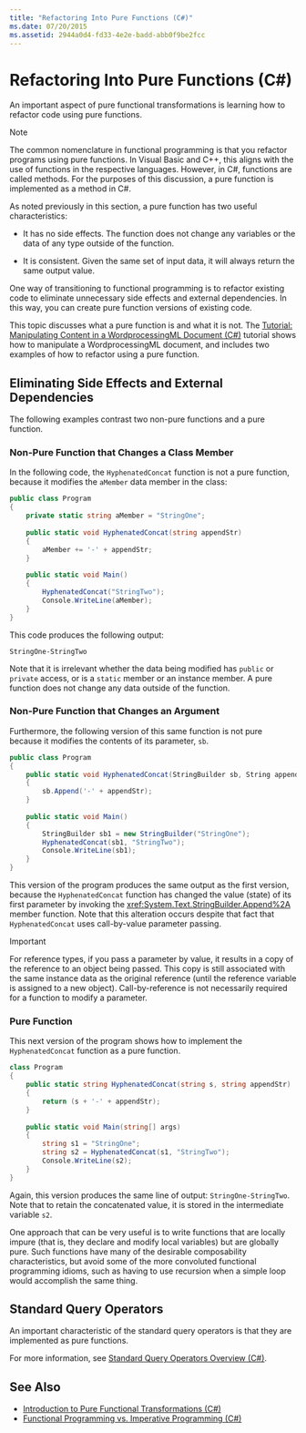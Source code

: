 ```yaml
---
title: "Refactoring Into Pure Functions (C#)"
ms.date: 07/20/2015
ms.assetid: 2944a0d4-fd33-4e2e-badd-abb0f9be2fcc
---
```

# Refactoring Into Pure Functions (C#)

An important aspect of pure functional transformations is learning how to refactor code using pure functions.  
  
> [!NOTE]
>  The common nomenclature in functional programming is that you refactor programs using pure functions. In Visual Basic and C++, this aligns with the use of functions in the respective languages. However, in C#, functions are called methods. For the purposes of this discussion, a pure function is implemented as a method in C#.  
  
 As noted previously in this section, a pure function has two useful characteristics:  
  
-   It has no side effects. The function does not change any variables or the data of any type outside of the function.  
  
-   It is consistent. Given the same set of input data, it will always return the same output value.  
  
 One way of transitioning to functional programming is to refactor existing code to eliminate unnecessary side effects and external dependencies. In this way, you can create pure function versions of existing code.  
  
 This topic discusses what a pure function is and what it is not. The [Tutorial: Manipulating Content in a WordprocessingML Document (C#)](../../../../csharp/programming-guide/concepts/linq/tutorial-manipulating-content-in-a-wordprocessingml-document.md) tutorial shows how to manipulate a WordprocessingML document, and includes two examples of how to refactor using a pure function.  
  
## Eliminating Side Effects and External Dependencies  
 The following examples contrast two non-pure functions and a pure function.  
  
### Non-Pure Function that Changes a Class Member  
 In the following code, the `HyphenatedConcat` function is not a pure function, because it modifies the `aMember` data member in the class:  
  
```csharp  
public class Program  
{  
    private static string aMember = "StringOne";  
  
    public static void HyphenatedConcat(string appendStr)  
    {  
        aMember += '-' + appendStr;  
    }  
  
    public static void Main()  
    {  
        HyphenatedConcat("StringTwo");  
        Console.WriteLine(aMember);  
    }  
}  
```  
  
 This code produces the following output:  
  
```  
StringOne-StringTwo  
```  
  
 Note that it is irrelevant whether the data being modified has `public` or `private` access, or is a `static` member or an instance member. A pure function does not change any data outside of the function.  
  
### Non-Pure Function that Changes an Argument  
 Furthermore, the following version of this same function is not pure because it modifies the contents of its parameter, `sb`.  
  
```csharp  
public class Program  
{  
    public static void HyphenatedConcat(StringBuilder sb, String appendStr)  
    {  
        sb.Append('-' + appendStr);  
    }  
  
    public static void Main()  
    {  
        StringBuilder sb1 = new StringBuilder("StringOne");  
        HyphenatedConcat(sb1, "StringTwo");  
        Console.WriteLine(sb1);  
    }  
}  
```  
  
 This version of the program produces the same output as the first version, because the `HyphenatedConcat` function has changed the value (state) of its first parameter by invoking the <xref:System.Text.StringBuilder.Append%2A> member function. Note that this alteration occurs despite that fact that `HyphenatedConcat` uses call-by-value parameter passing.  
  
> [!IMPORTANT]
>  For reference types, if you pass a parameter by value, it results in a copy of the reference to an object being passed. This copy is still associated with the same instance data as the original reference (until the reference variable is assigned to a new object). Call-by-reference is not necessarily required for a function to modify a parameter.  
  
### Pure Function  
This next version of the program shows how to implement the `HyphenatedConcat` function as a pure function.  
  
```csharp  
class Program  
{  
    public static string HyphenatedConcat(string s, string appendStr)  
    {  
        return (s + '-' + appendStr);  
    }  
  
    public static void Main(string[] args)  
    {  
        string s1 = "StringOne";  
        string s2 = HyphenatedConcat(s1, "StringTwo");  
        Console.WriteLine(s2);  
    }  
}  
```  
  
 Again, this version produces the same line of output: `StringOne-StringTwo`. Note that to retain the concatenated value, it is stored in the intermediate variable `s2`.  
  
 One approach that can be very useful is to write functions that are locally impure (that is, they declare and modify local variables) but are globally pure. Such functions have many of the desirable composability characteristics, but avoid some of the more convoluted functional programming idioms, such as having to use recursion when a simple loop would accomplish the same thing.  
  
## Standard Query Operators  
 An important characteristic of the standard query operators is that they are implemented as pure functions.  
  
 For more information, see [Standard Query Operators Overview (C#)](../../../../csharp/programming-guide/concepts/linq/standard-query-operators-overview.md).  
  
## See Also

- [Introduction to Pure Functional Transformations (C#)](../../../../csharp/programming-guide/concepts/linq/introduction-to-pure-functional-transformations.md)  
- [Functional Programming vs. Imperative Programming (C#)](../../../../csharp/programming-guide/concepts/linq/functional-programming-vs-imperative-programming.md)
